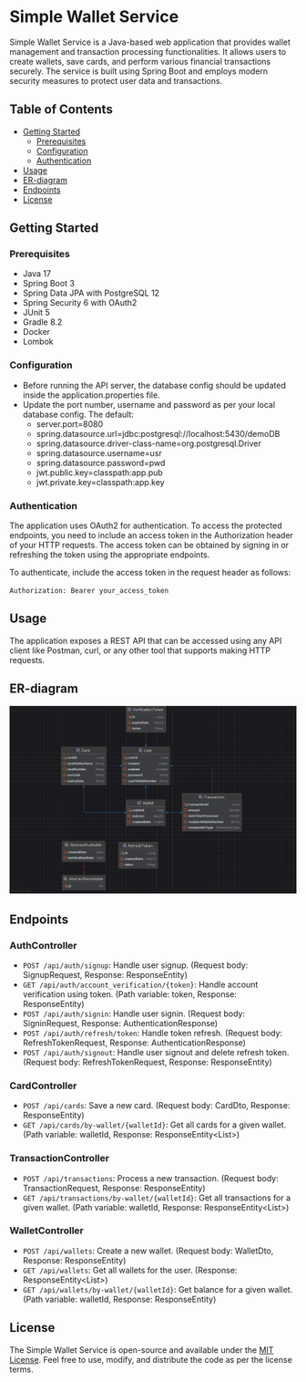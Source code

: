 # Simple Wallet Service

Simple Wallet Service is a Java-based web application that provides wallet management and transaction processing
functionalities. It allows users to create wallets, save cards, and perform various financial transactions securely. The
service is built using Spring Boot and employs modern security measures to protect user data and transactions.

## Table of Contents

- [Getting Started](#getting-started)
    - [Prerequisites](#prerequisites)
    - [Configuration](#configuration)
    - [Authentication](#authentication)
- [Usage](#usage)
- [ER-diagram](#er-diagram)
- [Endpoints](#endpoints)
- [License](#license)

## Getting Started

### Prerequisites

- Java 17
- Spring Boot 3
- Spring Data JPA with PostgreSQL 12
- Spring Security 6 with OAuth2
- JUnit 5
- Gradle 8.2
- Docker
- Lombok

### Configuration

- Before running the API server, the database config should be updated inside the application.properties file.
- Update the port number, username and password as per your local database config. The default:
    - server.port=8080
    - spring.datasource.url=jdbc:postgresql://localhost:5430/demoDB
    - spring.datasource.driver-class-name=org.postgresql.Driver
    - spring.datasource.username=usr
    - spring.datasource.password=pwd
    - jwt.public.key=classpath:app.pub
    - jwt.private.key=classpath:app.key

### Authentication

The application uses OAuth2 for authentication. To access the protected endpoints, you need to include an access
token in the Authorization header of your HTTP requests. The access token can be obtained by signing in or refreshing
the token using the appropriate endpoints.

To authenticate, include the access token in the request header as follows:

`Authorization: Bearer your_access_token`

## Usage

The application exposes a REST API that can be accessed using any API client like Postman, curl, or any other tool
that supports making HTTP requests.

## ER-diagram

![Logo](ER-diagram.png)

## Endpoints

### AuthController

- `POST /api/auth/signup`: Handle user signup. (Request body: SignupRequest, Response: ResponseEntity<String>)
- `GET /api/auth/account_verification/{token}`: Handle account verification using token. (Path variable: token,
  Response: ResponseEntity<String>)
- `POST /api/auth/signin`: Handle user signin. (Request body: SigninRequest, Response: AuthenticationResponse)
- `POST /api/auth/refresh/token`: Handle token refresh. (Request body: RefreshTokenRequest, Response:
  AuthenticationResponse)
- `POST /api/auth/signout`: Handle user signout and delete refresh token. (Request body: RefreshTokenRequest, Response:
  ResponseEntity<String>)

### CardController

- `POST /api/cards`: Save a new card. (Request body: CardDto, Response: ResponseEntity<Card>)
- `GET /api/cards/by-wallet/{walletId}`: Get all cards for a given wallet. (Path variable: walletId, Response:
  ResponseEntity<List<CardDto>>)

### TransactionController

- `POST /api/transactions`: Process a new transaction. (Request body: TransactionRequest, Response:
  ResponseEntity<Transaction>)
- `GET /api/transactions/by-wallet/{walletId}`: Get all transactions for a given wallet. (Path variable: walletId,
  Response: ResponseEntity<List<TransactionResponse>>)

### WalletController

- `POST /api/wallets`: Create a new wallet. (Request body: WalletDto, Response: ResponseEntity<Wallet>)
- `GET /api/wallets`: Get all wallets for the user. (Response: ResponseEntity<List<WalletDto>>)
- `GET /api/wallets/by-wallet/{walletId}`: Get balance for a given wallet. (Path variable: walletId, Response:
  ResponseEntity<String>)

## License

The Simple Wallet Service is open-source and available under the [MIT License](./LICENSE). Feel free to use, modify, and
distribute the code as per the license terms.
